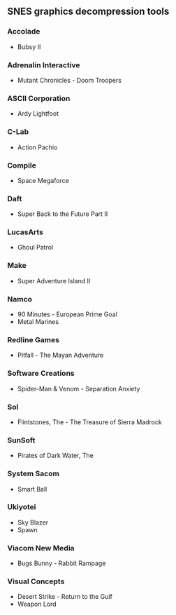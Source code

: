## SNES graphics decompression tools

### Accolade
- Bubsy II
### Adrenalin Interactive
- Mutant Chronicles - Doom Troopers
### ASCII Corporation
- Ardy Lightfoot
### C-Lab
- Action Pachio
### Compile
- Space Megaforce
### Daft
- Super Back to the Future Part II
### LucasArts
- Ghoul Patrol
### Make
- Super Adventure Island II
### Namco
- 90 Minutes - European Prime Goal
- Metal Marines
### Redline Games
- Pitfall - The Mayan Adventure
### Software Creations
- Spider-Man & Venom - Separation Anxiety
### Sol
- Flintstones, The - The Treasure of Sierra Madrock
### SunSoft
- Pirates of Dark Water, The
### System Sacom
- Smart Ball
### Ukiyotei
- Sky Blazer
- Spawn
### Viacom New Media
- Bugs Bunny - Rabbit Rampage
### Visual Concepts
- Desert Strike - Return to the Gulf
- Weapon Lord
